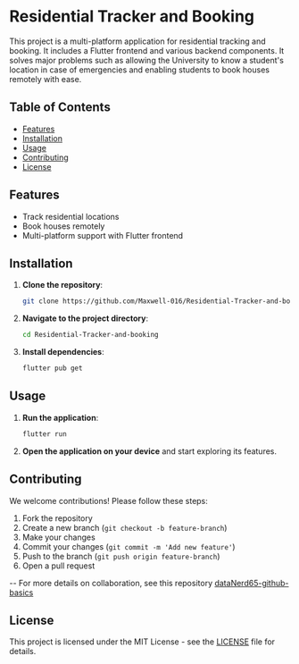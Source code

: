 # Residential Tracker and Booking

This project is a multi-platform application for residential tracking and booking. It includes a Flutter frontend and various backend components. It solves major problems such as allowing the University to know a student's location in case of emergencies and enabling students to book houses remotely with ease.

## Table of Contents
- [Features](#features)
- [Installation](#installation)
- [Usage](#usage)
- [Contributing](#contributing)
- [License](#license)

## Features
- Track residential locations
- Book houses remotely
- Multi-platform support with Flutter frontend

## Installation
1. **Clone the repository**:
    ```sh
    git clone https://github.com/Maxwell-016/Residential-Tracker-and-booking.git
    ```
2. **Navigate to the project directory**:
    ```sh
    cd Residential-Tracker-and-booking
    ```
3. **Install dependencies**:
    ```sh
    flutter pub get
    ```

## Usage
1. **Run the application**:
    ```sh
    flutter run
    ```
2. **Open the application on your device** and start exploring its features.

## Contributing
We welcome contributions! Please follow these steps:
1. Fork the repository
2. Create a new branch (`git checkout -b feature-branch`)
3. Make your changes
4. Commit your changes (`git commit -m 'Add new feature'`)
5. Push to the branch (`git push origin feature-branch`)
6. Open a pull request

-- For more details on collaboration, see this repository
[dataNerd65-github-basics](https://github.com/dataNerd65/github.git)

## License
This project is licensed under the MIT License - see the [LICENSE](LICENSE) file for details.

